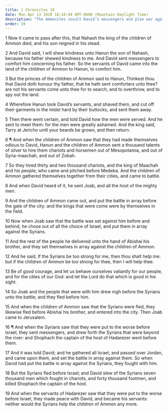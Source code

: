 ```yaml
---
title: 1 Chronicles 19
date: Mon Apr 13 2020 16:18:44 GMT-0600 (Mountain Daylight Time)
description: "The Ammonites insult David’s messengers and plan war against Israel—David defeats the Ammonites and the Syrians."
order: 19
---
```


1 Now it came to pass after this, that Nahash the king of the children of Ammon died, and his son reigned in his stead.

2 And David said, I will shew kindness unto Hanun the son of Nahash, because his father shewed kindness to me. And David sent messengers to comfort him concerning his father. So the servants of David came into the land of the children of Ammon to Hanun, to comfort him.

3 But the princes of the children of Ammon said to Hanun, Thinkest thou that David doth honour thy father, that he hath sent comforters unto thee? are not his servants come unto thee for to search, and to overthrow, and to spy out the land.

4 Wherefore Hanun took David’s servants, and shaved them, and cut off their garments in the midst hard by their buttocks, and sent them away.

5 Then there went certain, and told David how the men were served. And he sent to meet them: for the men were greatly ashamed. And the king said, Tarry at Jericho until your beards be grown, and then return.

6 ¶ And when the children of Ammon saw that they had made themselves odious to David, Hanun and the children of Ammon sent a thousand talents of silver to hire them chariots and horsemen out of Mesopotamia, and out of Syria-maachah, and out of Zobah.

7 So they hired thirty and two thousand chariots, and the king of Maachah and his people; who came and pitched before Medeba. And the children of Ammon gathered themselves together from their cities, and came to battle.

8 And when David heard of it, he sent Joab, and all the host of the mighty men.

9 And the children of Ammon came out, and put the battle in array before the gate of the city: and the kings that were come were by themselves in the field.

10 Now when Joab saw that the battle was set against him before and behind, he chose out of all the choice of Israel, and put them in array against the Syrians.

11 And the rest of the people he delivered unto the hand of Abishai his brother, and they set themselves in array against the children of Ammon.

12 And he said, If the Syrians be too strong for me, then thou shalt help me: but if the children of Ammon be too strong for thee, then I will help thee.

13 Be of good courage, and let us behave ourselves valiantly for our people, and for the cities of our God: and let the Lord do that which is good in his sight.

14 So Joab and the people that were with him drew nigh before the Syrians unto the battle; and they fled before him.

15 And when the children of Ammon saw that the Syrians were fled, they likewise fled before Abishai his brother, and entered into the city. Then Joab came to Jerusalem.

16 ¶ And when the Syrians saw that they were put to the worse before Israel, they sent messengers, and drew forth the Syrians that were beyond the river: and Shophach the captain of the host of Hadarezer went before them.

17 And it was told David; and he gathered all Israel, and passed over Jordan, and came upon them, and set the battle in array against them. So when David had put the battle in array against the Syrians, they fought with him.

18 But the Syrians fled before Israel; and David slew of the Syrians seven thousand men which fought in chariots, and forty thousand footmen, and killed Shophach the captain of the host.

19 And when the servants of Hadarezer saw that they were put to the worse before Israel, they made peace with David, and became his servants: neither would the Syrians help the children of Ammon any more.
